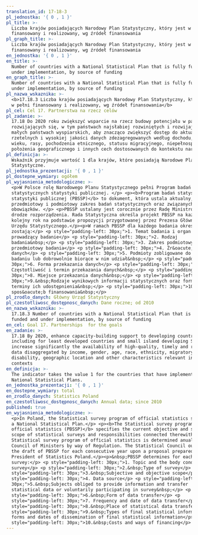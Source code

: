 ```yaml
---
translation_id: 17-18-3
pl_jednostka: '{ 0 , 1 }'
pl_title: >-
  Liczba krajów posiadających Narodowy Plan Statystyczny, który jest w pełni
  finansowany i realizowany, wg źródeł finansowania
pl_graph_title: >-
  Liczba krajów posiadających Narodowy Plan Statystyczny, który jest w pełni
  finansowany i realizowany, wg źródeł finansowania
en_jednostka: '{ 0 , 1 }'
en_title: >-
  Number of countries with a National Statistical Plan that is fully funded and
  under implementation, by source of funding
en_graph_title: >-
  Number of countries with a National Statistical Plan that is fully funded and
  under implementation, by source of funding
pl_nazwa_wskaznika: >-
  <b>17.18.3 Liczba krajów posiadających Narodowy Plan Statystyczny, który jest
  w pełni finansowany i realizowany, wg źródeł finansowania</b>
pl_cel: Cel 17. Partnerstwa na rzecz celów
pl_zadanie: >-
  17.18 Do 2020 roku zwiększyć wsparcie na rzecz budowy potencjału w państwach
  rozwijających się, w tym państwach najsłabiej rozwiniętych i rozwijających się
  małych państwach wyspiarskich, aby znacząco zwiększyć dostęp do aktualnych,
  rzetelnych i wysokiej jakości danych zdezagregowanych według dochodu, płci,
  wieku, rasy, pochodzenia etnicznego, statusu migracyjnego, niepełnosprawności,
  położenia geograficznego i innych cech dostosowanych do kontekstu narodowego
pl_definicja: >-
  Wskaźnik przyjmuje wartość 1 dla krajów, które posiadają Narodowe Plany
  Statystyczne.
pl_jednostka_prezentacji: '{ 0 , 1 }'
pl_dostepne_wymiary: ogółem
pl_wyjasnienia_metodologiczne: >-
  <p>W Polsce rolę Narodowego Planu Statystycznego pełni Program badań
  statystycznych statystyki publicznej. </p> <p><b>Program badań statystycznych
  statystyki publicznej (PBSSP)</b> to dokument, która ustala aktualny,
  przedmiotowy i podmiotowy zakres badań statystycznych oraz związanych z nimi
  obowiązków. </p> <p>PBSSP ustalany jest corocznie przez Radę Ministrów w
  drodze rozporządzenia. Rada Statystyczna określa projekt PBSSP na każdy
  kolejny rok na podstawie propozycji przygotowanej przez Prezesa Głównego
  Urzędu Statystycznego.</p><p>W ramach PBSSP dla każdego badania określone
  zostają:</p> <p style="padding-left: 30px;">1. Temat badania i organ
  prowadzący badanie</p> <p style="padding-left: 30px;">2. Rodzaj
  badania&nbsp;</p> <p style="padding-left: 30px;">3. Zakres podmiotowy i
  przedmiotowy badania</p> <p style="padding-left: 30px;">4. Źr&oacute;dła
  danych</p> <p style="padding-left: 30px;">5. Podmioty zobligowane do udziału w
  badaniu lub dobrowolnie biorące w nim udział&nbsp;</p> <p style="padding-left:
  30px;">6. Forma przekazania danych</p> <p style="padding-left: 30px;">7.
  Częstotliwość i termin przekazania danych&nbsp;</p> <p style="padding-left:
  30px;">8. Miejsce przekazania danych&nbsp;</p> <p style="padding-left:
  30px;">9.&nbsp;Rodzaje wynikowych informacji statystycznych oraz formy i
  terminy ich udostępnienia&nbsp;</p> <p style="padding-left: 30px;">10. Koszt i
  spos&oacute;b finansowania&nbsp;</p>
pl_zrodlo_danych: Główny Urząd Statystyczny
pl_czestotliwosc_dostępnosc_danych: Dane roczne; od 2010
en_nazwa_wskaznika: >-
  17.18.3 Number of countries with a National Statistical Plan that is fully
  funded and under implementation, by source of funding
en_cel: Goal 17. Partnerships  for the goals
en_zadanie: >-
  17.18 By 2020, enhance capacity-building support to developing countries,
  including for least developed countries and small island developing States, to
  increase significantly the availability of high-quality, timely and reliable
  data disaggregated by income, gender, age, race, ethnicity, migratory status,
  disability, geographic location and other characteristics relevant in national
  contexts
en_definicja: >-
  The indicator takes the value 1 for the countries that have implemented
  National Statistical Plans.
en_jednostka_prezentacji: '{ 0 , 1 }'
en_dostepne_wymiary: total
en_zrodlo_danych: Statistics Poland
en_czestotliwosc_dostępnosc_danych: Annual data; since 2010
published: true
en_wyjasnienia_metodologiczne: >-
  <p>In Poland, the Statistical survey program of official statistics serves as
  a National Statistical Plan.</p> <p><b>The Statistical survey program of
  official statistics (PBSSP)</b> specifies the current objective and subjective
  scope of statistical surveys and responsibilities connected therewith. The
  Statistical survey program of official statistics is determined anually by the
  Council of Ministers by way of Regulation. The Statistical Council outlines
  the draft of PBSSP for each consecutive year upon a proposal prepared by the
  President of Statistics Poland.</p><p>&nbsp;PBSSP determines for each
  survey:</p> <p style="padding-left: 30px;">1. Topic and the body conducting
  survey</p> <p style="padding-left: 30px;">2.&nbsp;Type of survey</p> <p
  style="padding-left: 30px;">3.&nbsp;Subjective and objective scope</p> <p
  style="padding-left: 30px;">4. Data source</p> <p style="padding-left:
  30px;">5.&nbsp;Subjects obliged to provide information and transfer
  statistical data or voluntarily participating in survey&nbsp;</p> <p
  style="padding-left: 30px;">6.&nbsp;Form of data transfer</p> <p
  style="padding-left: 30px;">7. Frequency and date of data transfer</p> <p
  style="padding-left: 30px;">8.&nbsp;Place of statistical data transfer</p> <p
  style="padding-left: 30px;">9.&nbsp;Types of final statistical information and
  forms and dates of dissemination of final statistical information</p> <p
  style="padding-left: 30px;">10.&nbsp;Costs and ways of financing</p>
---
```

